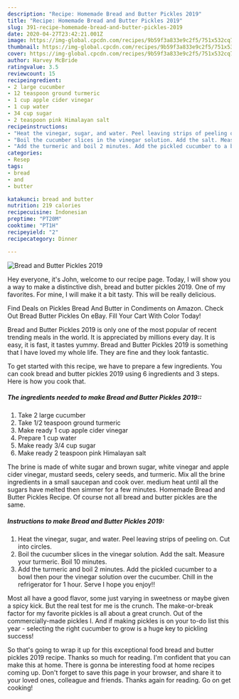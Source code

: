 ```yaml
---
description: "Recipe: Homemade Bread and Butter Pickles 2019"
title: "Recipe: Homemade Bread and Butter Pickles 2019"
slug: 391-recipe-homemade-bread-and-butter-pickles-2019
date: 2020-04-27T23:42:21.001Z
image: https://img-global.cpcdn.com/recipes/9b59f3a833e9c2f5/751x532cq70/bread-and-butter-pickles-2019-recipe-main-photo.jpg
thumbnail: https://img-global.cpcdn.com/recipes/9b59f3a833e9c2f5/751x532cq70/bread-and-butter-pickles-2019-recipe-main-photo.jpg
cover: https://img-global.cpcdn.com/recipes/9b59f3a833e9c2f5/751x532cq70/bread-and-butter-pickles-2019-recipe-main-photo.jpg
author: Harvey McBride
ratingvalue: 3.5
reviewcount: 15
recipeingredient:
- 2 large cucumber
- 12 teaspoon ground turmeric
- 1 cup apple cider vinegar
- 1 cup water
- 34 cup sugar
- 2 teaspoon pink Himalayan salt
recipeinstructions:
- "Heat the vinegar, sugar, and water. Peel leaving strips of peeling on. Cut into circles."
- "Boil the cucumber slices in the vinegar solution. Add the salt. Measure your turmeric. Boil 10 minutes."
- "Add the turmeric and boil 2 minutes. Add the pickled cucumber to a bowl then pour the vinegar solution over the cucumber. Chill in the refrigerator for 1 hour. Serve I hope you enjoy!!"
categories:
- Resep
tags:
- bread
- and
- butter

katakunci: bread and butter
nutrition: 219 calories
recipecuisine: Indonesian
preptime: "PT20M"
cooktime: "PT1H"
recipeyield: "2"
recipecategory: Dinner

---
```



![Bread and Butter Pickles 2019](https://img-global.cpcdn.com/recipes/9b59f3a833e9c2f5/751x532cq70/bread-and-butter-pickles-2019-recipe-main-photo.jpg)

Hey everyone, it's John, welcome to our recipe page. Today, I will show you a way to make a distinctive dish, bread and butter pickles 2019. One of my favorites. For mine, I will make it a bit tasty. This will be really delicious.

Find Deals on Pickles Bread And Butter in Condiments on Amazon. Check Out Bread Butter Pickles On eBay. Fill Your Cart With Color Today!

Bread and Butter Pickles 2019 is only one of the most popular of recent trending meals in the world. It is appreciated by millions every day. It is easy, it is fast, it tastes yummy. Bread and Butter Pickles 2019 is something that I have loved my whole life. They are fine and they look fantastic.


To get started with this recipe, we have to prepare a few ingredients. You can cook bread and butter pickles 2019 using 6 ingredients and 3 steps. Here is how you cook that.

##### The ingredients needed to make Bread and Butter Pickles 2019::

1. Take 2 large cucumber
1. Take 1/2 teaspoon ground turmeric
1. Make ready 1 cup apple cider vinegar
1. Prepare 1 cup water
1. Make ready 3/4 cup sugar
1. Make ready 2 teaspoon pink Himalayan salt


The brine is made of white sugar and brown sugar, white vinegar and apple cider vinegar, mustard seeds, celery seeds, and turmeric. Mix all the brine ingredients in a small saucepan and cook over. medium heat until all the sugars have melted then simmer for a few minutes. Homemade Bread and Butter Pickles Recipe. Of course not all bread and butter pickles are the same. 

##### Instructions to make Bread and Butter Pickles 2019:

1. Heat the vinegar, sugar, and water. Peel leaving strips of peeling on. Cut into circles.
1. Boil the cucumber slices in the vinegar solution. Add the salt. Measure your turmeric. Boil 10 minutes.
1. Add the turmeric and boil 2 minutes. Add the pickled cucumber to a bowl then pour the vinegar solution over the cucumber. Chill in the refrigerator for 1 hour. Serve I hope you enjoy!!


Most all have a good flavor, some just varying in sweetness or maybe given a spicy kick. But the real test for me is the crunch. The make-or-break factor for my favorite pickles is all about a great crunch. Out of the commercially-made pickles I. And if making pickles is on your to-do list this year - selecting the right cucumber to grow is a huge key to pickling success! 

So that's going to wrap it up for this exceptional food bread and butter pickles 2019 recipe. Thanks so much for reading. I'm confident that you can make this at home. There is gonna be interesting food at home recipes coming up. Don't forget to save this page in your browser, and share it to your loved ones, colleague and friends. Thanks again for reading. Go on get cooking!
